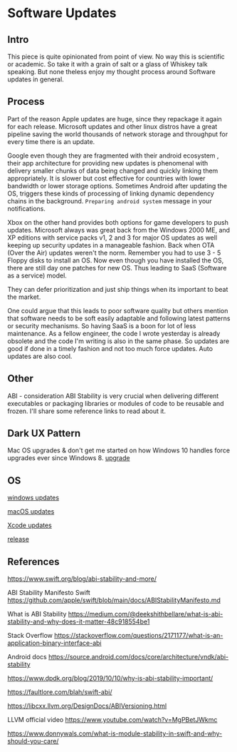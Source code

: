 # Software Updates

## Intro

This piece is quite opinionated from point of view. No way this is scientific or academic. So take it with a grain of salt or a glass of Whiskey talk speaking.
But none theless enjoy my thought process around Software updates in general.

## Process

Part of the reason Apple updates are huge, since they repackage it again for each release. Microsoft updates and other linux distros have a great pipeline saving the world thousands of network storage and throughput for every time there is an update. 

Google even though they are fragmented with their android ecosystem , their app architecture for providing new updates is phenomenal with delivery smaller chunks of data being changed and quickly linking them appropriately. It is slower but cost effective for countries with lower bandwidth or lower storage options. Sometimes Android after updating the OS, triggers these kinds of processing of linking dynamic dependency chains in the background. `Preparing android system` message in your notifications. 

Xbox on the other hand provides both options for game developers to push updates. Microsoft always was great back from the Windows 2000 ME, and XP editions with service packs v1, 2 and 3 for major OS updates as well keeping up security updates in a manageable fashion. Back when OTA (Over the Air) updates weren't the norm. Remember you had to use 3 - 5 Floppy disks to install an OS. Now even though you have installed the OS, there are still day one patches for new OS. Thus leading to SaaS (Software as a service) model. 

They can defer prioritization and just ship things when its important to beat the market.

One could argue that this leads to poor software quality but others mention that software needs to be soft easily adaptable and following latest patterns or security mechanisms. So having SaaS is a boon for lot of less maintenance. 
As a fellow engineer, the code I wrote yesterday is already obsolete and the code I'm writing is also in the same phase. So updates are good if done in a timely fashion and not too much force updates. Auto updates are also cool.


## Other

ABI - consideration
ABI Stability is very crucial when delivering different executables or packaging libraries or modules of code to be reusable and frozen.
I'll share some reference links to read about it.



## Dark UX Pattern

Mac OS upgrades & don't get me started on how Windows 10 handles force upgrades ever since Windows 8.
[upgrade](ios/config/upgrade.md)


## OS

[windows updates](disable_updates.md)

[macOS updates](ios/macOS/updates.md)

[Xcode updates](ios/xcode/updates.md)

[release](process/release.md)

## References


https://www.swift.org/blog/abi-stability-and-more/

ABI Stability Manifesto Swift
https://github.com/apple/swift/blob/main/docs/ABIStabilityManifesto.md

What is ABI Stability
https://medium.com/@deekshithbellare/what-is-abi-stability-and-why-does-it-matter-48c918554be1

Stack Overflow
https://stackoverflow.com/questions/2171177/what-is-an-application-binary-interface-abi

Android docs
https://source.android.com/docs/core/architecture/vndk/abi-stability

https://www.dpdk.org/blog/2019/10/10/why-is-abi-stability-important/


https://faultlore.com/blah/swift-abi/

https://libcxx.llvm.org/DesignDocs/ABIVersioning.html

LLVM official video
https://www.youtube.com/watch?v=MgPBetJWkmc


https://www.donnywals.com/what-is-module-stability-in-swift-and-why-should-you-care/